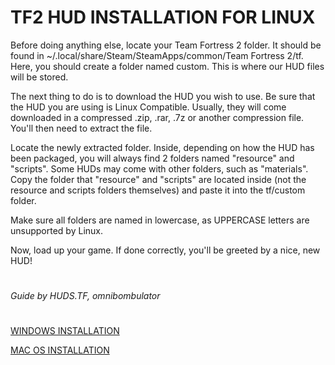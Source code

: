 # TF2 HUD INSTALLATION FOR LINUX

Before doing anything else, locate your Team Fortress 2 folder. It should be found in ~/.local/share/Steam/SteamApps/common/Team Fortress 2/tf. Here, you should create a folder named custom. This is where our HUD files will be stored.

The next thing to do is to download the HUD you wish to use. Be sure that the HUD you are using is Linux Compatible. Usually, they will come downloaded in a compressed .zip, .rar, .7z or another compression file. You'll then need to extract the file.

Locate the newly extracted folder. Inside, depending on how the HUD has been packaged, you will always find 2 folders named "resource" and "scripts". Some HUDs may come with other folders, such as "materials". Copy the folder that "resource" and "scripts" are located inside (not the resource and scripts folders themselves) and paste it into the tf/custom folder.

Make sure all folders are named in lowercase, as UPPERCASE letters are unsupported by Linux.

Now, load up your game. If done correctly, you'll be greeted by a nice, new HUD!


#
*Guide by HUDS.TF, omnibombulator*
#
[WINDOWS INSTALLATION](../installation/windows_install.md)

[MAC OS INSTALLATION](../installation/mac_install.md)
